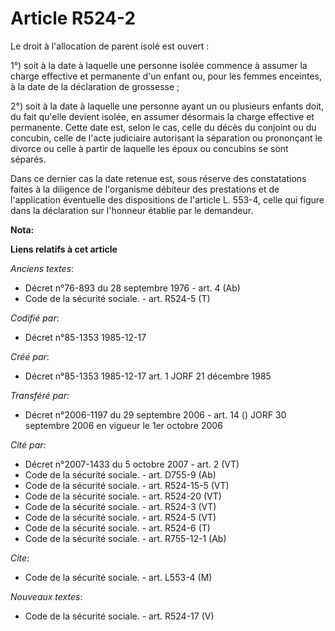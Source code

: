 # Article R524-2

Le droit à l'allocation de parent isolé est ouvert : 

1°) soit à la date à laquelle une personne isolée commence à assumer la charge effective et permanente d'un enfant ou, pour
les femmes enceintes, à la date de la déclaration de grossesse ; 

2°) soit à la date à laquelle une personne ayant un ou plusieurs enfants doit, du fait qu'elle devient isolée, en assumer
désormais la charge effective et permanente. Cette date est, selon le cas, celle du décès du conjoint ou du concubin, celle
de l'acte judiciaire autorisant la séparation ou prononçant le divorce ou celle à partir de laquelle les époux ou concubins
se sont séparés. 

Dans ce dernier cas la date retenue est, sous réserve des constatations faites à la diligence de l'organisme débiteur des
prestations et de l'application éventuelle des dispositions de l'article L. 553-4, celle qui figure dans la déclaration sur
l'honneur établie par le demandeur.

**Nota:**



**Liens relatifs à cet article**

_Anciens textes_:

  - Décret n°76-893 du 28 septembre 1976 - art. 4 (Ab)
  - Code de la sécurité sociale. - art. R524-5 (T)

_Codifié par_:

  - Décret n°85-1353 1985-12-17

_Créé par_:

  - Décret n°85-1353 1985-12-17 art. 1 JORF 21 décembre 1985

_Transféré par_:

  - Décret n°2006-1197 du 29 septembre 2006 - art. 14 () JORF 30 septembre 2006 en vigueur le 1er octobre 2006

_Cité par_:

  - Décret n°2007-1433 du 5 octobre 2007 - art. 2 (VT)
  - Code de la sécurité sociale. - art. D755-9 (Ab)
  - Code de la sécurité sociale. - art. R524-15-5 (VT)
  - Code de la sécurité sociale. - art. R524-20 (VT)
  - Code de la sécurité sociale. - art. R524-3 (VT)
  - Code de la sécurité sociale. - art. R524-5 (VT)
  - Code de la sécurité sociale. - art. R524-6 (T)
  - Code de la sécurité sociale. - art. R755-12-1 (Ab)

_Cite_:

  - Code de la sécurité sociale. - art. L553-4 (M)

_Nouveaux textes_:

  - Code de la sécurité sociale. - art. R524-17 (V)
